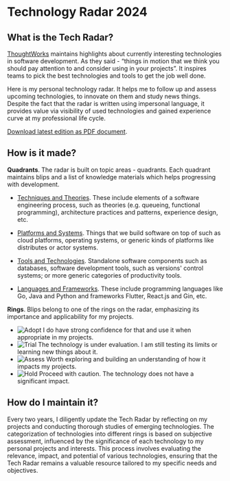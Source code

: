 # Technology Radar 2024 

## What is the Tech Radar?

[ThoughtWorks](https://www.thoughtworks.com/radar) maintains highlights about currently interesting technologies in software development. As they said - “things in motion that we think you should pay attention to and consider using in your projects”. It inspires teams to pick the best technologies and tools to get the job well done.

Here is my personal technology radar. It helps me to follow up and assess upcoming technologies, to innovate on them and study news things. Despite the fact that the radar is written using impersonal language, it provides value via visibility of used technologies and gained experience curve at my professional life cycle.

[Download latest edition as PDF document](https://tech.fog.fish/assets/Technology-Radar-vol2024.pdf). 

## How is it made?

**Quadrants**. The radar is built on topic areas - quadrants. Each quadrant maintains blips and a list of knowledge materials which helps progressing with development.
* [Techniques and Theories](/tech/techniques-and-theories.md). These include elements of a software engineering process, such as theories (e.g. queueing, functional programming), architecture practices and patterns, experience design, etc.

* [Platforms and Systems](/tech/platforms-and-systems.md). Things that we build software on top of such as cloud platforms, operating systems, or generic kinds of platforms like distributes or actor systems.

* [Tools and Technologies](/tech/tools-and-technologies.md). Standalone software components such as databases, software development tools, such as versions' control systems; or more generic categories of productivity tools.

* [Languages and Frameworks](/tech/languages-and-frameworks.md). These include programming languages like Go, Java and Python and frameworks Flutter, React.js and Gin, etc.

**Rings**. Blips belong to one of the rings on the radar, emphasizing its importance and applicability for my projects.

* ![Adopt](https://img.shields.io/badge/adopt-d9ecc0?style=flat-square) I do have strong confidence for that and use it when appropriate in my projects.
*  ![Trial](https://img.shields.io/badge/trial-cadae0?style=flat-square) The technology is under evaluation. I am still testing its limits or learning new things about it.
* ![Assess](https://img.shields.io/badge/assess-fbe6a8?style=flat-square) Worth exploring and building an understanding of how it impacts my projects.
* ![Hold](https://img.shields.io/badge/hold-f7d1ca?style=flat-square) Proceed with caution. The technology does not have a significant impact.


## How do I maintain it?

Every two years, I diligently update the Tech Radar by reflecting on my projects and conducting thorough studies of emerging technologies. The categorization of technologies into different rings is based on subjective assessment, influenced by the significance of each technology to my personal projects and interests. This process involves evaluating the relevance, impact, and potential of various technologies, ensuring that the Tech Radar remains a valuable resource tailored to my specific needs and objectives. 
